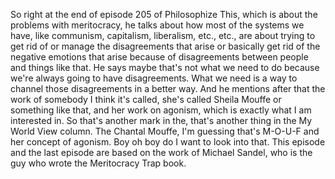 So right at the end of episode 205 of Philosophize This, which is about the problems with meritocracy,
he talks about how most of the systems we have, like communism, capitalism, liberalism,
etc., etc., are about trying to get rid of or manage the disagreements that arise or
basically get rid of the negative emotions that arise because of disagreements between
people and things like that. He says maybe that's not what we need to do because we're
always going to have disagreements. What we need is a way to channel those disagreements
in a better way. And he mentions after that the work of somebody I think it's called,
she's called Sheila Mouffe or something like that, and her work on agonism, which is exactly
what I am interested in. So that's another mark in the, that's another thing in the My
World View column. The Chantal Mouffe, I'm guessing that's M-O-U-F and her concept of
agonism. Boy oh boy do I want to look into that. This episode and the last episode are
based on the work of Michael Sandel, who is the guy who wrote the Meritocracy Trap book.
